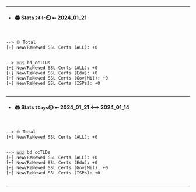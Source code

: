 

---
- #### 🖨️ **Stats** `24Hr`⏲️ ➼ 2024_01_21
```console


--> 🌐 Total
[+] New/ReNewed SSL Certs (ALL): +0


--> 🇧🇩 bd_ccTLDs
[+] New/ReNewed SSL Certs (ALL): +0
[+] New/ReNewed SSL Certs (Edu): +0
[+] New/ReNewed SSL Certs (Gov|Mil): +0
[+] New/ReNewed SSL Certs (ISPs): +0


```

---
- #### 🖨️ **Stats** `7Days`⏲️ ➼ 2024_01_21 <--> 2024_01_14
```console


--> 🌐 Total
[+] New/ReNewed SSL Certs (ALL): +0


--> 🇧🇩 bd_ccTLDs
[+] New/ReNewed SSL Certs (ALL): +0
[+] New/ReNewed SSL Certs (Edu): +0
[+] New/ReNewed SSL Certs (Gov|Mil): +0
[+] New/ReNewed SSL Certs (ISPs): +0


```

---

